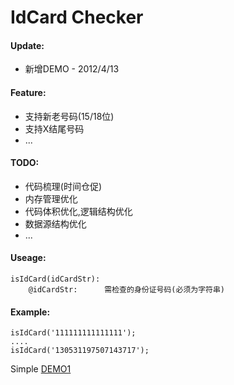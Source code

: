 IdCard Checker
=============

#### Update:
+ 新增DEMO - 2012/4/13

#### Feature:
+ 支持新老号码(15/18位)
+ 支持X结尾号码
+ ...

#### TODO:
+ 代码梳理(时间仓促)
+ 内存管理优化
+ 代码体积优化,逻辑结构优化
+ 数据源结构优化
+ ...

#### Useage:
    isIdCard(idCardStr):
        @idCardStr:      需检查的身份证号码(必须为字符串)

#### Example:

    isIdCard('111111111111111');
    ....
    isIdCard('130531197507143717');


Simple [DEMO1](http://zfkun.github.com/isIdCard/demo/)
